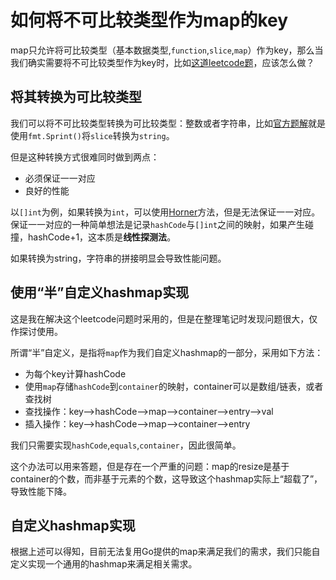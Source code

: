 # 如何将不可比较类型作为map的key

map只允许将可比较类型（基本数据类型,`function`,`slice`,`map`）作为key，那么当我们确实需要将不可比较类型作为key时，比如[这道leetcode题](https://leetcode.cn/problems/equal-row-and-column-pairs/submissions/)，应该怎么做？

## 将其转换为可比较类型

我们可以将不可比较类型转换为可比较类型：整数或者字符串，比如[官方题解](https://leetcode.cn/problems/equal-row-and-column-pairs/solution/xiang-deng-xing-lie-dui-by-leetcode-solu-gvcg/)就是使用`fmt.Sprint()`将`slice`转换为`string`。

但是这种转换方式很难同时做到两点：

- 必须保证一一对应
- 良好的性能

以`[]int`为例，如果转换为`int`，可以使用[Horner](https://en.wikipedia.org/wiki/Horner%27s_method)方法，但是无法保证一一对应。保证一一对应的一种简单想法是记录`hashCode`与`[]int`之间的映射，如果产生碰撞，hashCode+1，这本质是**线性探测法**。

如果转换为string，字符串的拼接明显会导致性能问题。

## 使用“半”自定义hashmap实现

这是我在解决这个leetcode问题时采用的，但是在整理笔记时发现问题很大，仅作探讨使用。

所谓“半”自定义，是指将`map`作为我们自定义hashmap的一部分，采用如下方法：

- 为每个key计算hashCode
- 使用`map`存储`hashCode`到`container`的映射，container可以是数组/链表，或者查找树
- 查找操作：key-->hashCode-->map-->container-->entry-->val
- 插入操作：key-->hashCode-->map-->container-->entry

我们只需要实现`hashCode`,`equals`,`container`，因此很简单。

这个办法可以用来答题，但是存在一个严重的问题：map的resize是基于container的个数，而非基于元素的个数，这导致这个hashmap实际上“超载了”，导致性能下降。

## 自定义hashmap实现

根据上述可以得知，目前无法复用Go提供的map来满足我们的需求，我们只能自定义实现一个通用的hashmap来满足相关需求。
